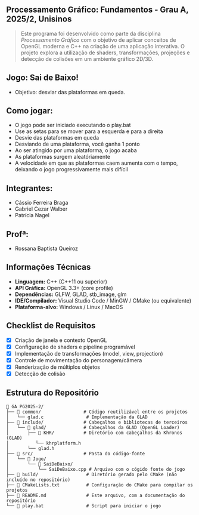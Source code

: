 ## Processamento Gráfico: Fundamentos - Grau A, 2025/2, Unisinos
> Este programa foi desenvolvido como parte da disciplina *Processamento Gráfico* com o objetivo de aplicar conceitos de OpenGL moderna e C++ na criação de uma aplicação interativa. O projeto explora a utilização de shaders, transformações, projeções e detecção de colisões em um ambiente gráfico 2D/3D.

## Jogo: Sai de Baixo!
- Objetivo: desviar das plataformas em queda.

## Como jogar:
- O jogo pode ser iniciado executando o play.bat
- Use as setas para se mover para a esquerda e para a direita
- Desvie das plataformas em queda
- Desviando de uma plataforma, você ganha 1 ponto
- Ao ser atingido por uma plataforma, o jogo acaba
- As plataformas surgem aleatóriamente
- A velocidade em que as plataformas caem aumenta com o tempo, deixando o jogo progressivamente mais difícil

## Integrantes: 
- Cássio Ferreira Braga
- Gabriel Cezar Walber
- Patrícia Nagel

## Profª:
- Rossana Baptista Queiroz

## Informações Técnicas

- **Linguagem:** C++ (C++11 ou superior)  
- **API Gráfica:** OpenGL 3.3+ (core profile)  
- **Dependências:** GLFW, GLAD, stb_image, glm 
- **IDE/Compilador:** Visual Studio Code / MinGW / CMake (ou equivalente)  
- **Plataforma-alvo:** Windows / Linux / MacOS  

## Checklist de Requisitos

- [x] Criação de janela e contexto OpenGL  
- [x] Configuração de shaders e pipeline programável  
- [X] Implementação de transformações (model, view, projection)  
- [X] Controle de movimentação do personagem/câmera  
- [X] Renderização de múltiplos objetos  
- [X] Detecção de colisão

## Estrutura do Repositório

```plaintext
📂 GA_PG2025-2/
├── 📂 common/                # Código reutilizável entre os projetos
│   └── glad.c                # Implementação da GLAD
├── 📂 include/               # Cabeçalhos e bibliotecas de terceiros
│   └── 📂 glad/              # Cabeçalhos da GLAD (OpenGL Loader)
│       ├── 📂 KHR/           # Diretório com cabeçalhos da Khronos (GLAD)
│          └── khrplatform.h
│       └── glad.h
├── 📂 src/                   # Pasta do código-fonte
│   └── 📂 Jogo/
│       └── 📂 SaiDeBaixo/
│           └── SaiDeBaixo.cpp # Arquivo com o cógido fonte do jogo
├── 📂 build/                  # Diretório gerado pelo CMake (não incluído no repositório)
├── 📄 CMakeLists.txt          # Configuração do CMake para compilar os projetos
├── 📄 README.md               # Este arquivo, com a documentação do repositório
└── 📄 play.bat                # Script para iniciar o jogo
```
